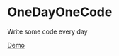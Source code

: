 # OneDayOneCode
Write some code every day


[Demo](https://bee0060.github.io/OneDayOneCode/index.html)